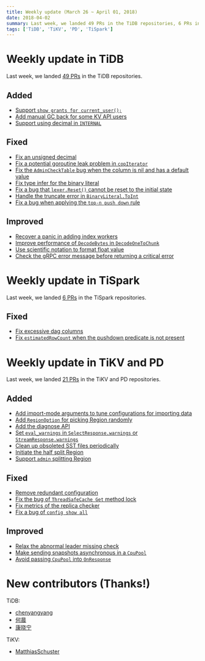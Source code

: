 ```yaml
---
title: Weekly update (March 26 ~ April 01, 2018)
date: 2018-04-02
summary: Last week, we landed 49 PRs in the TiDB repositories, 6 PRs in the TiSpark repositories, and 21 PRs in the TiKV and PD repositories.
tags: ['TiDB', 'TiKV', 'PD', 'TiSpark']
---
```


# Weekly update in TiDB

Last week, we landed [49 PRs](https://github.com/search?p=5&q=repo%3Apingcap%2Ftidb+is%3Apr+is%3Amerged+merged%3A2018-03-26..2018-04-01&type=Issues&utf8=%E2%9C%93) in the TiDB repositories.

## Added

- [Support `show grants for current_user();`](https://github.com/pingcap/tidb/pull/5697)
- [Add manual GC back for some KV API users](https://github.com/pingcap/tidb/pull/6123)
- [Support using decimal in `INTERNAL`](https://github.com/pingcap/tidb/pull/6143)

## Fixed

- [Fix an unsigned decimal](https://github.com/pingcap/tidb/pull/6104)
- [Fix a potential goroutine leak problem in `copIterator`](https://github.com/pingcap/tidb/pull/6140)
- [Fix the `AdminCheckTable` bug when the column is nil and has a default value](https://github.com/pingcap/tidb/pull/6142)
- [Fix type infer for the binary literal](https://github.com/pingcap/tidb/pull/6151)
- [Fix a bug that `lexer.Reset()` cannot be reset to the initial state](https://github.com/pingcap/tidb/pull/6153)
- [Handle the truncate error in `BinaryLiteral.ToInt`](https://github.com/pingcap/tidb/pull/6163)
- [Fix a bug when applying the `top-n push down` rule](https://github.com/pingcap/tidb/pull/6187)

## Improved

- [Recover a panic in adding index workers](https://github.com/pingcap/tidb/pull/6132)
- [Improve performance of `DecodeBytes` in `DecodeOneToChunk`](https://github.com/pingcap/tidb/pull/6135)
- [Use scientific notation to format float value](https://github.com/pingcap/tidb/pull/6160)
- [Check the gRPC error message before returning a critical error](https://github.com/pingcap/tidb/pull/6179)

# Weekly update in TiSpark

Last week, we landed [6 PRs](https://github.com/pingcap/tispark/pulls?utf8=%E2%9C%93&q=is%3Apr+is%3Amerged+merged%3A2018-03-26..2018-04-01) in the TiSpark repositories.

## Fixed

- [Fix excessive dag columns](https://github.com/pingcap/tispark/pull/297/files)
- [Fix `estimatedRowCount` when the pushdown predicate is not present](https://github.com/pingcap/tispark/pull/294)

# Weekly update in TiKV and PD

Last week, we landed [21 PRs](https://github.com/search?utf8=%E2%9C%93&q=repo%3Apingcap%2Ftikv+repo%3Apingcap%2Fpd+is%3Apr+is%3Amerged+merged%3A2018-03-26..2018-04-01) in the TiKV and PD repositories.

## Added

- [Add import-mode arguments to tune configurations for importing data](https://github.com/pingcap/tikv/pull/2875)
- [Add `RegionOption` for picking Region randomly](https://github.com/pingcap/pd/pull/1005)
- [Add the diagnose API](https://github.com/pingcap/pd/pull/1004)
- [Set `eval_warnings` in `SelectResponse.warnings` or `StreamResponse.warnings`](https://github.com/pingcap/tikv/pull/2858)
- [Clean up obsoleted SST files periodically](https://github.com/pingcap/tikv/pull/2839)
- [Initiate the half split Region](https://github.com/pingcap/tikv/pull/2790)
- [Support `admin` splitting Region](https://github.com/pingcap/pd/pull/947)

## Fixed

- [Remove redundant configuration](https://github.com/pingcap/tikv/pull/2884)
- [Fix the bug of `ThreadSafeCache Get` method lock](https://github.com/pingcap/pd/pull/1008)
- [Fix metrics of the replica checker](https://github.com/pingcap/pd/pull/1007)
- [Fix a bug of `config show all`](https://github.com/pingcap/pd/pull/1006)

## Improved

- [Relax the abnormal leader missing check](https://github.com/pingcap/tikv/pull/2867)
- [Make sending snapshots asynchronous in a `CpuPool`](https://github.com/pingcap/tikv/pull/2850)
- [Avoid passing `CpuPool` into `OnResponse`](https://github.com/pingcap/tikv/pull/2841)

# New contributors (Thanks!)

TiDB:

- [chenyangyang](https://github.com/chenyang8094)
- [何晨](https://github.com/hechen0)
- [康晓宁](https://github.com/kangxiaoning)

TiKV:

- [MatthiasSchuster](https://github.com/ShalokShalom)
